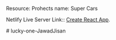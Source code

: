 Resource:
Prohects name: Super Cars

Netlify Live Server Link:: [Create React App](https://playful-druid-80dbda.netlify.app/).



#   l u c k y - o n e - J a w a d J i s a n 
 
 